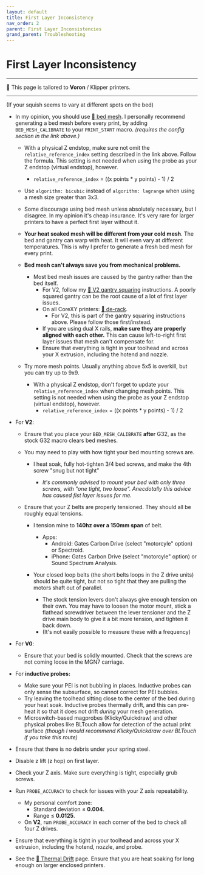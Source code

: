 ```yaml
---
layout: default
title: First Layer Inconsistency
nav_order: 2
parent: First Layer Inconsistencies
grand_parent: Troubleshooting
---
```

# First Layer Inconsistency
---
:dizzy: This page is tailored to **Voron** / Klipper printers.

---
(If your squish seems to vary at different spots on the bed)

- In my opinion, you should use [:page_facing_up: bed mesh](https://docs.vorondesign.com/tuning/secondary_printer_tuning.html#bed-mesh). I personally recommend generating a bed mesh before every print, by adding `BED_MESH_CALIBRATE` to your `PRINT_START` macro. *(requires the config section in the link above.)*

    - With a physical Z endstop, make sure not omit the `relative_reference_index` setting described in the link above. Follow the formula. This setting is not needed when using the probe as your Z endstop (virtual endstop), however.
        - `relative_reference_index` = ((x points * y points) - 1) / 2

    - Use `algorithm: bicubic` instead of `algorithm: lagrange` when using a mesh size greater than 3x3.
    - Some discourage using bed mesh unless absolutely necessary, but I disagree. In my opinion it's cheap insurance. It's very rare for larger printers to have a perfect first layer without it.
    - **Your heat soaked mesh will be different from your cold mesh**. The bed and gantry can warp with heat. It will even vary at different temperatures. This is why I prefer to generate a fresh bed mesh for every print.

    - **Bed mesh can't always save you from mechanical problems.**
        - Most bed mesh issues are caused by the gantry rather than the bed itself.
            - For V2, follow my [:page_facing_up: V2 gantry squaring](../../voron_v2_gantry_squaring.md) instructions. A poorly squared gantry can be the root cause of a lot of first layer issues.
            - On all CoreXY printers: [:page_facing_up: de-rack](https://www.youtube.com/watch?v=cOn6u9kXvy0). 
                - For V2, this is part of the gantry squaring instructions above. Please follow those first/instead.
            - If you are using dual X rails, **make sure they are properly aligned with each other.** This can cause left-to-right first layer issues that mesh can't compensate for.
            - Ensure that everything is tight in your toolhead and across your X extrusion, including the hotend and nozzle.
    - Try more mesh points. Usually anything above 5x5 is overkill, but you can try up to 9x9.
        - With a physical Z endstop, don't forget to update your `relative_reference_index` when changing mesh points. This setting is not needed when using the probe as your Z endstop (virtual endstop), however.
            - `relative_reference_index` = ((x points * y points) - 1) / 2
- For **V2**:
    - Ensure that you place your `BED_MESH_CALIBRATE` **after** G32, as the stock G32 macro clears bed meshes.

    - You may need to play with how tight your bed mounting screws are.

        - I heat soak, fully hot-tighten 3/4 bed screws, and make the 4th screw "snug but not tight"
        
            - *It's commonly advised to mount your bed with only three screws, with "one tight, two loose". Anecdotally this advice has caused fist layer issues for me.*

    - Ensure that your Z belts are properly tensioned. They should all be roughly equal tensions. 
        - I tension mine to **140hz over a 150mm span** of belt.
            - Apps:
                - Android: Gates Carbon Drive (select "motorcyle" option) or Spectroid.
                - iPhone: Gates Carbon Drive (select "motorcyle" option) or Sound Spectrum Analysis.

        - Your closed loop belts (the short belts loops in the Z drive units) should be quite tight, but not so tight that they are pulling the motors shaft out of parallel. 
            - The stock tension levers don't always give enough tension on their own. You may have to loosen the motor mount, stick a flathead screwdriver between the lever tensioner and the Z drive main body to give it a bit more tension, and tighten it back down. 
            - (It's not easily possible to measure these with a frequency)

- For **V0**:
    - Ensure that your bed is solidly mounted. Check that the screws are not coming loose in the MGN7 carriage.

- For **inductive probes:**
    - Make sure your PEI is not bubbling in places. Inductive probes can only sense the subsurface, so cannot correct for PEI bubbles. 
    - Try leaving the toolhead sitting close to the center of the bed during your heat soak. Inductive probes thermally drift, and this can pre-heat it so that it does not drift *during* your mesh generation.
    - Microswitch-based magprobes (Klicky/Quickdraw) and other physical probes like BLTouch allow for detection of the actual print surface *(though I would recommend Klicky/Quickdraw over BLTouch if you take this route)*

- Ensure that there is no debris under your spring steel.
- Disable z lift (z hop) on first layer.

- Check your Z axis. Make sure everything is tight, especially grub screws.

- Run `PROBE_ACCURACY` to check for issues with your Z axis repeatability. 
    - My personal comfort zone:
        - Standard deviation ≤ **0.004**.
        - Range ≤ **0.0125**.
    - On **V2**, run `PROBE_ACCURACY` in each corner of the bed to check all four Z drives.

- Ensure that everything is tight in your toolhead and across your X extrusion, including the hotend, nozzle, and probe.

- See the [:page_facing_up: Thermal Drift](./thermal_drift.md) page. Ensure that you are heat soaking for long enough on larger enclosed printers.